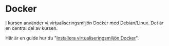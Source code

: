 ---
...
Docker
==================================

I kursen använder vi virtualiseringsmiljön Docker med Debian/Linux. Det är en central del av kursen.

Här är en guide hur du "[Installera virtualiseringsmiljön Docker](kunskap/installera-virtualiseringsmiljon-docker)".
